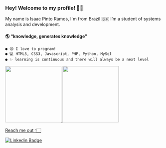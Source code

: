 ### Hey! Welcome to my profile! 👋🥰
My name is Isaac Pinto Ramos, I´m from Brazil :brazil: I’m a student of systems analysis and development.
#### 🌎 “knowledge, generates knowledge”
    ● 😍 I love to program!
    ● 💻 HTML5, CSS3, Javascript, PHP, Python, MySql
    ● ✨ learning is continuous and there will always be a next level
 <div>
  <a href="https://github.com/IsaacPintoRamos">
  <img height="180em" src="https://github-readme-stats.vercel.app/api?username=IsaacPintoRamos&show_icons=true&theme=highcontrast&include_all_commits=true&count_private=true"/>
  <img height="180em" src="https://github-readme-stats.vercel.app/api/top-langs/?username=IsaacPintoRamos&layout=compact&langs_count=7&theme=highcontrast"/>
</div>

Reach me out 👇🏻

 [![Linkedin Badge](https://www.linkedin.com/in/isaac-pinto-ramos/)](hhttps://www.linkedin.com/in/isaac-pinto-ramos/)
 
